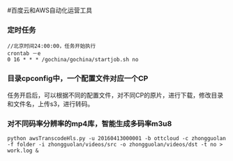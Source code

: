 #百度云和AWS自动化运营工具

### 定时任务

	//北京时间24:00:00，任务开始执行
	crontab －e
	0 16 * * * /gochina/gochina/startjob.sh no

### 目录cpconfig中，一个配置文件对应一个CP

任务开启后，可以根据不同的配置文件，对不同CP的原片，进行下载，修改目录和文件名，上传s3，进行转码。


### 对不同码率分辨率的mp4库，智能生成多码率m3u8
	python awsTranscodeHls.py -u 20160413000001 -b ottcloud -c zhongguolan -f folder -i zhongguolan/videos/src -o zhongguolan/videos/dst -t no > work.log &
